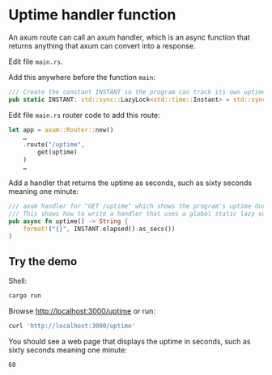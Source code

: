 # Uptime handler function

An axum route can call an axum handler, which is an async function that returns
anything that axum can convert into a response.

Edit file `main.rs`.

Add this anywhere before the function `main`:

```rust
/// Create the constant INSTANT so the program can track its own uptime.
pub static INSTANT: std::sync::LazyLock<std::time::Instant> = std::sync::LazyLock::new(|| std::time::Instant::now());
```

Edit file `main.rs` router code to add this route:

```rust
let app = axum::Router::new()
    …
    .route("/uptime",
        get(uptime)
    )
    …
```

Add a handler that returns the uptime as seconds, such as sixty seconds meaning one minute:

```rust
/// axum handler for "GET /uptime" which shows the program's uptime duration.
/// This shows how to write a handler that uses a global static lazy value.
pub async fn uptime() -> String {
    format!("{}", INSTANT.elapsed().as_secs())
}
```

## Try the demo

Shell:

```sh
cargo run
```

Browse <http://localhost:3000/uptime> or run:

```sh
curl 'http://localhost:3000/uptime'
```

You should see a web page that displays the uptime in seconds, such as sixty seconds meaning one minute:

```txt
60
```
